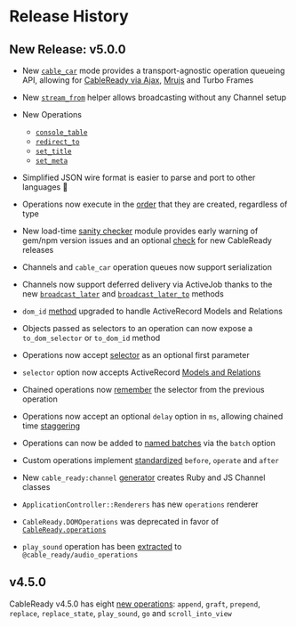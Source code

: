 # Release History

## New Release: v5.0.0

* New [`cable_car`](/guide/cable-car#introducing-cable_car) mode provides a transport-agnostic operation queueing API, allowing for [CableReady via Ajax](/guide/cable-car#ajax-mode), [Mrujs](https://mrujs.com) and Turbo Frames
* New [`stream_from`](/guide/stream-from) helper allows broadcasting without any Channel setup
* New Operations
  * [`console_table`](/reference/operations/notifications#console-table)
  * [`redirect_to`](/reference/operations/browser-manipulations#redirect-to)
  * [`set_title`](/reference/operations/browser-manipulations#set-title)
  * [`set_meta`](/reference/operations/event-dispatch#set-meta)

* Simplified JSON wire format is easier to parse and port to other languages 🤩
* Operations now execute in the [order](/guide/working-with-cableready#operation-execution-order) that they are created, regardless of type
* New load-time [sanity checker](/hello-world/installation#upgrading-package-versions-and-sanity) module provides early warning of gem/npm version issues and an optional [check](/hello-world/installation#upgrading-to-v-5-0-0) for new CableReady releases
* Channels and `cable_car` operation queues now support serialization
* Channels now support deferred delivery via ActiveJob thanks to the new [`broadcast_later`](/reference/methods#broadcast-later-clear-true) and [`broadcast_later_to`](/reference/methods#broadcast-later-to-model-clear-true) methods
* `dom_id` [method](/reference/methods#dom-id-record-prefix-nil) upgraded to handle ActiveRecord Models and Relations
* Objects passed as selectors to an operation can now expose a `to_dom_selector` or `to_dom_id` method
* Operations now accept [selector](/guide/working-with-cableready#selector-as-optional-first-argument) as an optional first parameter
* `selector` option now accepts ActiveRecord [Models and Relations](/guide/working-with-cableready#selector-will-accept-ar-models-and-relations)
* Chained operations now [remember](/guide/working-with-cableready#selector-remembers-the-previous-selector) the selector from the previous operation
* Operations now accept an optional `delay` option in `ms`, allowing chained time [staggering](/guide/working-with-cableready#staggering-operations)
* Operations can now be added to [named batches](/guide/working-with-cableready#operation-batches) via the `batch` option
* Custom operations implement [standardized](/guide/customization#before-operate-after) `before`, `operate` and `after`
* New `cable_ready:channel` [generator](/guide/working-with-cableready#channel-generator) creates Ruby and JS Channel classes
* `ApplicationController::Renderers` has new `operations` renderer
* `CableReady.DOMOperations` was deprecated in favor of [`CableReady.operations`](/guide/customization#custom-operations)
* `play_sound` operation has been [extracted](/guide/customization#importing-audiooperations) to `@cable_ready/audio_operations`

## v4.5.0

CableReady v4.5.0 has eight [new operations](/reference/operations/): `append`, `graft`, `prepend`, `replace`, `replace_state`, `play_sound`, `go` and `scroll_into_view`
